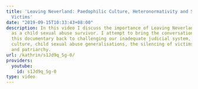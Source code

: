 ```yaml
---
title: 'Leaving Neverland: Paedophilic Culture, Heteronormativity and Silencing of
  Victims'
date: "2019-09-15T10:33:43+08:00"
description: In this video I discuss the importance of Leaving Neverland from my perspective
  as a child sexual abuse survivor. I attempt to bring the conversation surrounding
  this documentary back to challenging our inadequate judicial system, paedophilic
  culture, child sexual abuse generalisations, the silencing of victims, heteronormativity
  and patriarchy.
url: /kathrin/s1Jd9q_Sg-0/
providers:
  youtube:
    id: s1Jd9q_Sg-0
type: video
---
```


